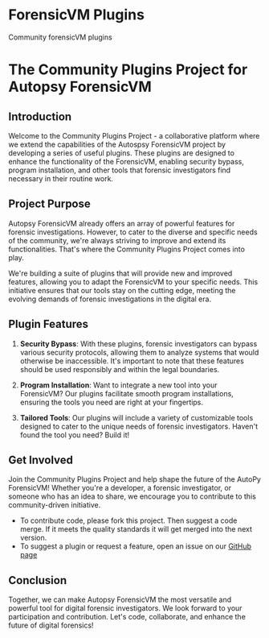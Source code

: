 # ForensicVM Plugins
Community forensicVM plugins

# The Community Plugins Project for Autopsy ForensicVM

## Introduction

Welcome to the Community Plugins Project - a collaborative platform where we extend the capabilities of the Autospsy ForensicVM project by developing a series of useful plugins. These plugins are designed to enhance the functionality of the ForensicVM, enabling security bypass, program installation, and other tools that forensic investigators find necessary in their routine work. 

## Project Purpose

Autopsy ForensicVM already offers an array of powerful features for forensic investigations. However, to cater to the diverse and specific needs of the community, we're always striving to improve and extend its functionalities. That's where the Community Plugins Project comes into play. 

We're building a suite of plugins that will provide new and improved features, allowing you to adapt the ForensicVM to your specific needs. This initiative ensures that our tools stay on the cutting edge, meeting the evolving demands of forensic investigations in the digital era.

## Plugin Features

1. **Security Bypass**: With these plugins, forensic investigators can bypass various security protocols, allowing them to analyze systems that would otherwise be inaccessible. It's important to note that these features should be used responsibly and within the legal boundaries.

2. **Program Installation**: Want to integrate a new tool into your ForensicVM? Our plugins facilitate smooth program installations, ensuring the tools you need are right at your fingertips.

3. **Tailored Tools**: Our plugins will include a variety of customizable tools designed to cater to the unique needs of forensic investigators. Haven't found the tool you need? Build it!

## Get Involved

Join the Community Plugins Project and help shape the future of the AutoPy ForensicVM! Whether you're a developer, a forensic investigator, or someone who has an idea to share, we encourage you to contribute to this community-driven initiative. 


- To contribute code, please fork this project. Then suggest a code merge. If it meets the quality standards it will get merged into the next version.
- To suggest a plugin or request a feature, open an issue on our [GitHub page](https://github.com/AutoPy-ForensicVM/Community-Plugins-Project/issues)


## Conclusion

Together, we can make Autopsy ForensicVM the most versatile and powerful tool for digital forensic investigators. We look forward to your participation and contribution. Let's code, collaborate, and enhance the future of digital forensics!

